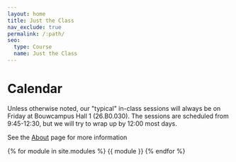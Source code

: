 ```yaml
---
layout: home
title: Just the Class
nav_exclude: true
permalink: /:path/
seo:
  type: Course
  name: Just the Class
---
```


# Calendar

Unless otherwise noted, our "typical" in-class sessions will always be on Friday at Bouwcampus Hall 1 (26.B0.030). The sessions are scheduled from 9:45-12:30, but we will try to wrap up by 12:00 most days.

See the [About](about.md) page for more information

{% for module in site.modules %}
{{ module }}
{% endfor %}
